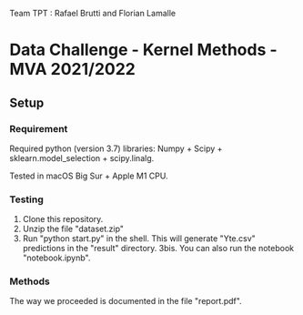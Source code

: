 Team TPT : Rafael Brutti and Florian Lamalle

# Data Challenge - Kernel Methods - MVA 2021/2022

## Setup

### Requirement
Required python (version 3.7) libraries: Numpy + Scipy + sklearn.model_selection + scipy.linalg.

Tested in macOS Big Sur + Apple M1 CPU.

### Testing
1. Clone this repository.
2. Unzip the file "dataset.zip"
3. Run "python start.py" in the shell. This will generate "Yte.csv" predictions in the "result" directory.
3bis. You can also run the notebook "notebook.ipynb". 

### Methods

The way we proceeded is documented in the file "report.pdf".
